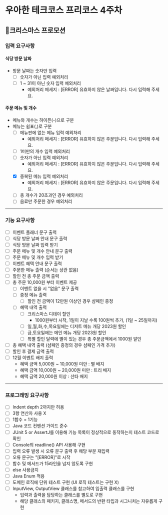 # 우아한 테크코스 프리코스 4주차
## 🎄크리스마스 프로모션
### 입력 요구사항
#### 식당 방문 날짜 
- 방문 날짜는 숫자만 입력
    - [ ] 숫자가 아닌 입력 예외처리
    - [ ] 1 ~ 31이 아닌 숫자 입력 예외처리
      - 예외처리 메세지 : [ERROR] 유효하지 않은 날짜입니다. 다시 입력해 주세요.

#### 주문 메뉴 및 개수
- 메뉴와 개수는 하이픈(-)으로 구분
- 메뉴는 쉼표(,)로 구분
    - [ ] 메뉴판에 없는 메뉴 입력 예외처리
      - 예외처리 메세지 : [ERROR] 유효하지 않은 주문입니다. 다시 입력해 주세요.
    - [ ] 1미만의 개수 입력 예외처리
    - [ ] 숫자가 아닌 입력 예외처리
      - 예외처리 메세지 : [ERROR] 유효하지 않은 주문입니다. 다시 입력해 주세요.
    - [x] 중복된 메뉴 입력 예외처리
      - 예외처리 메세지 : [ERROR] 유효하지 않은 주문입니다. 다시 입력해 주세요.
    - [ ] 총 개수가 20초과인 경우 예외처리
    - [ ] 음료만 주문한 경우 예외처리

___  
### 기능 요구사항
- [ ] 이벤트 플래너 문구 출력
- [ ] 식당 방문 날짜 안내 문구 출력
- [ ] 식당 방문 날짜 입력 받기
- [ ] 주문 메뉴 및 개수 안내 문구 출력
- [ ] 주문 메뉴 및 개수 입력 받기
- [ ] 이벤트 혜택 안내 문구 출력
- [ ] 주문한 메뉴 출력 (순서는 상관 없음)
- [ ] 할인 전 총 주문 금액 출력
- [ ] 총 주문 10,000원 부터 이벤트 제공
  - [ ] 이벤트 없을 시 "없음" 문구 출력
  - [ ] 증정 메뉴 출력
    - [ ] 할인 전 금액이 12만원 이상인 경우 샴페인 증정
  - [ ] 혜택 내역 출력
    - [ ] 크리스마스 디데이 할인
      - 1000원부터 시작, 1일이 지날 수록 100원씩 추가, (1일 ~ 25일까지)
    - [ ] 일,월,화,수,목요일에는 디저트 메뉴 개당 2023원 할인
    - [ ] 금,토요일에는 메인 메뉴 개당 2023원 할인
    - [ ] 특별 할인 달력에 별이 있는 경우 총 주문금액에서 1000원 알인
- [ ] 총 혜택 내역 출력 (샴페인 증정의 경우 샴페인 가격 추가)
- [ ] 할인 후 결제 금액 출력
- [ ] 12월 이벤트 배지 출력
  - 혜택 금액 5,000원 ~ 10,000원 미만 : 별 배지
  - 혜택 금액 10,000원 ~ 20,000원 미만 : 트리 배지
  - 혜택 금액 20,000원 이상 : 산타 배지
___  
### 프로그래밍 요구사항
- [ ] Indent depth 2까지만 허용
- [ ] 3항 연산자 사용 X
- [ ] 1함수 = 1기능
- [ ] Java 코드 컨벤션 가이드 준수
- [ ] JUnit 5 or AssertJ를 이용해 기능 목록이 정상적으로 동작하는지 테스트 코드로 확인
- [ ] Console의 readline() API 사용해 구현
- [ ] 입력 오류 발생 시 오류 문구 출력 후 해당 부분 재입력
- [ ] 오류 문구는 "[ERROR]"로 시작
- [ ] 함수 및 메서드가 15라인을 넘지 않도록 구현
- [ ] else 사용금지
- [ ] Java Enum 적용
- [ ] 도메인 로직에 단위 테스트 구현 (UI 로직 테스트는 구현 X)
- [ ] InputView, OutputView 클래스를 참고하여 입출력 클래스를 구현
  - 입력과 출력을 담당하는 클래스를 별도로 구현
  - 해당 클래스의 패키지, 클래스명, 메서드의 반환 타입과 시그니처는 자유롭게 구현